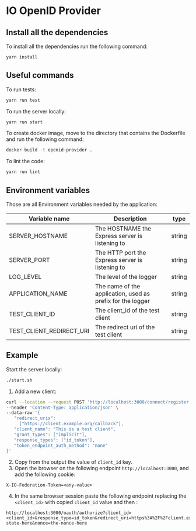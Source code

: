 # IO OpenID Provider

## Install all the dependencies

To install all the dependencies run the following command:

``` sh
yarn install
```

## Useful commands

To run tests:

``` sh
yarn run test
```

To run the server locally:

``` sh
yarn run start
```

To create docker image, move to the directory that contains the Dockerfile and run the following command:

``` sh
docker build -t openid-provider .
```

To lint the code:

``` sh
yarn run lint
```

## Environment variables

Those are all Environment variables needed by the application:

| Variable name            | Description                                                | type   |
|--------------------------|------------------------------------------------------------|--------|
| SERVER_HOSTNAME          | The HOSTNAME the Express server is listening to            | string |
| SERVER_PORT              | The HTTP port the Express server is listening to           | string |
| LOG_LEVEL                | The level of the logger                                    | string |
| APPLICATION_NAME         | The name of the application, used as prefix for the logger | string |
| TEST_CLIENT_ID           | The client_id of the test client                           | string |
| TEST_CLIENT_REDIRECT_URI | The redirect uri of the test client                        | string |

## Example
Start the server locally:

``` sh
./start.sh
```
1. Add a new client:

``` sh
curl --location --request POST 'http://localhost:3000/connect/register' \
--header 'Content-Type: application/json' \
--data-raw '{
   "redirect_uris":
     ["https://client.example.org/callback"],
   "client_name": "This is a test client",
   "grant_types": ["implicit"],
   "response_types": ["id_token"],
   "token_endpoint_auth_method": "none"
}'
```

2. Copy from the output the value of `client_id` key.
3. Open the browser on the following endpoint `http://localhost:3000`, and add the following cookie:

```
X-IO-Federation-Token=<any-value>
```

4. In the same browser session paste the following endpoint replacing the `<client_id>` with copied `client_id` value and then :

```
http://localhost:3000/oauth/authorize?client_id=<client_id>&response_type=id_token&redirect_uri=https%3A%2F%2Fclient.example.org%2Fcallback&scope=openid&state=the-state-here&nonce=the-nonce-here
```
